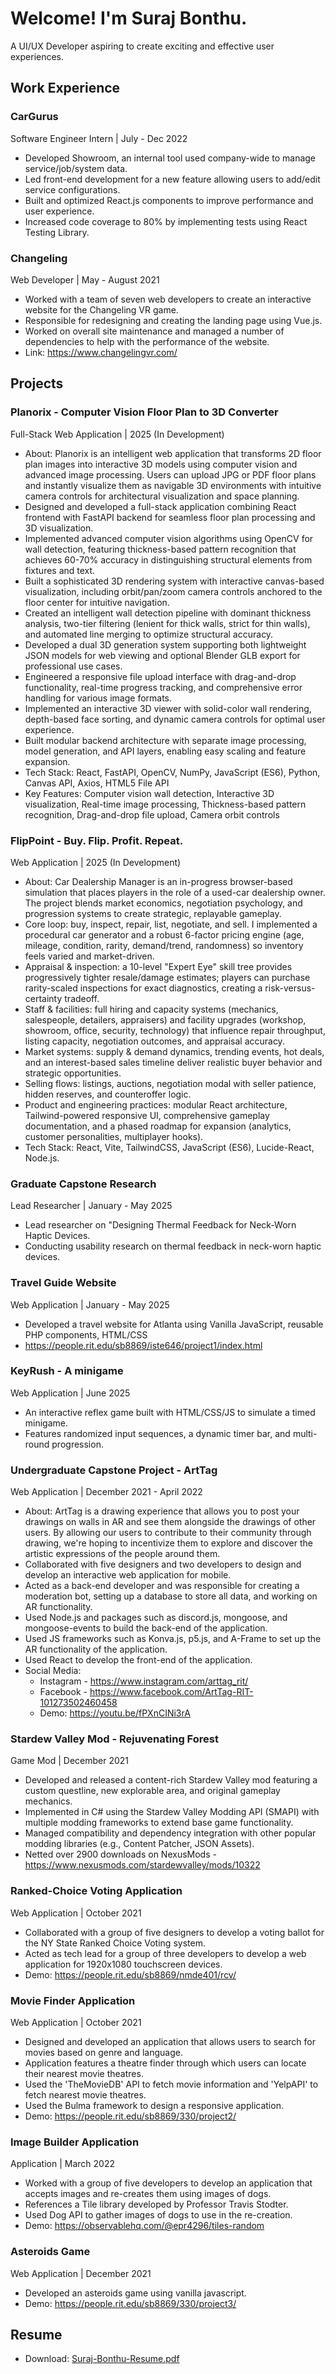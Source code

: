 # Welcome! I'm Suraj Bonthu. 
A UI/UX Developer aspiring to create exciting and effective user experiences.

## Work Experience

### CarGurus
Software Engineer Intern | July - Dec 2022
- Developed Showroom, an internal tool used company-wide to manage service/job/system data.
- Led front-end development for a new feature allowing users to add/edit service configurations.
- Built and optimized React.js components to improve performance and user experience.
- Increased code coverage to 80% by implementing tests using React Testing Library.
  
### Changeling
Web Developer | May - August 2021
- Worked with a team of seven web developers to create an interactive website for the Changeling VR game.
- Responsible for redesigning and creating the landing page using Vue.js.
- Worked on overall site maintenance and managed a number of dependencies to help with the performance of the website.
- Link: https://www.changelingvr.com/


## Projects

### Planorix - Computer Vision Floor Plan to 3D Converter
Full-Stack Web Application | 2025 (In Development)
- About: Planorix is an intelligent web application that transforms 2D floor plan images into interactive 3D models using computer vision and advanced image processing. Users can upload JPG or PDF floor plans and instantly visualize them as navigable 3D environments with intuitive camera controls for architectural visualization and space planning.
- Designed and developed a full-stack application combining React frontend with FastAPI backend for seamless floor plan processing and 3D visualization.
- Implemented advanced computer vision algorithms using OpenCV for wall detection, featuring thickness-based pattern recognition that achieves 60-70% accuracy in distinguishing structural elements from fixtures and text.
- Built a sophisticated 3D rendering system with interactive canvas-based visualization, including orbit/pan/zoom camera controls anchored to the floor center for intuitive navigation.
- Created an intelligent wall detection pipeline with dominant thickness analysis, two-tier filtering (lenient for thick walls, strict for thin walls), and automated line merging to optimize structural accuracy.
- Developed a dual 3D generation system supporting both lightweight JSON models for web viewing and optional Blender GLB export for professional use cases.
- Engineered a responsive file upload interface with drag-and-drop functionality, real-time progress tracking, and comprehensive error handling for various image formats.
- Implemented an interactive 3D viewer with solid-color wall rendering, depth-based face sorting, and dynamic camera controls for optimal user experience.
- Built modular backend architecture with separate image processing, model generation, and API layers, enabling easy scaling and feature expansion.
- Tech Stack: React, FastAPI, OpenCV, NumPy, JavaScript (ES6), Python, Canvas API, Axios, HTML5 File API
- Key Features: Computer vision wall detection, Interactive 3D visualization, Real-time image processing, Thickness-based pattern recognition, Drag-and-drop file upload, Camera orbit controls

### FlipPoint - Buy. Flip. Profit. Repeat.
Web Application | 2025 (In Development)
- About: Car Dealership Manager is an in-progress browser-based simulation that places players in the role of a used-car dealership owner. The project blends market economics, negotiation psychology, and progression systems to create strategic, replayable gameplay.
- Core loop: buy, inspect, repair, list, negotiate, and sell. I implemented a procedural car generator and a robust 6-factor pricing engine (age, mileage, condition, rarity, demand/trend, randomness) so inventory feels varied and market-driven.
- Appraisal & inspection: a 10-level "Expert Eye" skill tree provides progressively tighter resale/damage estimates; players can purchase rarity-scaled inspections for exact diagnostics, creating a risk-versus-certainty tradeoff.
- Staff & facilities: full hiring and capacity systems (mechanics, salespeople, detailers, appraisers) and facility upgrades (workshop, showroom, office, security, technology) that influence repair throughput, listing capacity, negotiation outcomes, and appraisal accuracy.
- Market systems: supply & demand dynamics, trending events, hot deals, and an interest-based sales timeline deliver realistic buyer behavior and strategic opportunities.
- Selling flows: listings, auctions, negotiation modal with seller patience, hidden reserves, and counteroffer logic.
- Product and engineering practices: modular React architecture, Tailwind-powered responsive UI, comprehensive gameplay documentation, and a phased roadmap for expansion (analytics, customer personalities, multiplayer hooks).
- Tech Stack: React, Vite, TailwindCSS, JavaScript (ES6), Lucide-React, Node.js.

### Graduate Capstone Research
Lead Researcher | January - May 2025
- Lead researcher on "Designing Thermal Feedback for Neck-Worn Haptic Devices.
- Conducting usability research on thermal feedback in neck-worn haptic devices.

### Travel Guide Website
Web Application | January - May 2025
- Developed a travel website for Atlanta using Vanilla JavaScript, reusable PHP components, HTML/CSS
- https://people.rit.edu/sb8869/iste646/project1/index.html

### KeyRush - A minigame
Web Application | June 2025
- An interactive reflex game built with HTML/CSS/JS to simulate a timed minigame.
- Features randomized input sequences, a dynamic timer bar, and multi-round progression.

### Undergraduate Capstone Project - ArtTag
Web Application | December 2021 - April 2022
- About: ArtTag is a drawing experience that allows you to post your drawings on walls in AR and see them alongside the drawings of other users. By allowing our users to contribute to their community through drawing, we're hoping to incentivize them to explore and discover the artistic expressions of the people around them.
- Collaborated with five designers and two developers to design and develop an interactive web application for mobile.
- Acted as a back-end developer and was responsible for creating a moderation bot, setting up a database to store all data, and working on AR functionality.
- Used Node.js and packages such as discord.js, mongoose, and mongoose-events to build the back-end of the application.
- Used JS frameworks such as Konva.js, p5.js, and A-Frame to set up the AR functionality of the application.
- Used React to develop the front-end of the application.
- Social Media: 
  - Instagram - https://www.instagram.com/arttag_rit/
  - Facebook - https://www.facebook.com/ArtTag-RIT-101273502460458
  - Demo: https://youtu.be/fPXnCINi3rA
 
### Stardew Valley Mod - Rejuvenating Forest
Game Mod | December 2021
- Developed and released a content-rich Stardew Valley mod featuring a custom questline, new explorable area, and original gameplay mechanics.
- Implemented in C# using the Stardew Valley Modding API (SMAPI) with multiple modding frameworks to extend base game functionality.
- Managed compatibility and dependency integration with other popular modding libraries (e.g., Content Patcher, JSON Assets).
- Netted over 2900 downloads on NexusMods - https://www.nexusmods.com/stardewvalley/mods/10322

### Ranked-Choice Voting Application
Web Application | October 2021
- Collaborated with a group of five designers to develop a voting ballot for the NY State Ranked Choice Voting system.
- Acted as tech lead for a group of three developers to develop a web application for 1920x1080 touchscreen devices.
- Demo: https://people.rit.edu/sb8869/nmde401/rcv/

### Movie Finder Application
Web Application | October 2021
- Designed and developed an application that allows users to search for movies based on genre and language.
- Application features a theatre finder through which users can locate their nearest movie theatres.
- Used the 'TheMovieDB' API to fetch movie information and 'YelpAPI' to fetch nearest movie theatres.
- Used the Bulma framework to design a responsive application.
- Demo: https://people.rit.edu/sb8869/330/project2/

### Image Builder Application
Application | March 2022
- Worked with a group of five developers to develop an application that accepts images and re-creates them using images of dogs.
- References a Tile library developed by Professor Travis Stodter. 
- Used Dog API to gather images of dogs to use in the re-creation.
- Demo: https://observablehq.com/@epr4296/tiles-random

### Asteroids Game
Web Application | December 2021
- Developed an asteroids game using vanilla javascript.
- Demo: https://people.rit.edu/sb8869/330/project3/

## Resume
- Download: [Suraj-Bonthu-Resume.pdf](https://github.com/user-attachments/files/22973971/Suraj-Bonthu-Resume.pdf)



